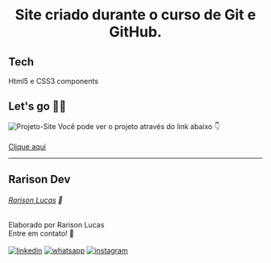 <h1 align="center" dir="auto">
Site criado durante o curso de Git e GitHub.
</h1>

## Tech
Html5 e CSS3 components

## Let's go 👨‍💻
![Projeto-Site](https://user-images.githubusercontent.com/83453859/180615796-cdfed7fa-4bd3-46a3-bae2-c4efeffa4f3d.JPG)
Você pode ver o projeto através do link abaixo 👇 <br><br>
[Clique aqui](https://rarisondev.github.io/Projeto-Site)

---

## Rarison Dev

###### [Rarison Lucas](https://exemplo.com/) 🚀
Elaborado por Rarison Lucas <br>
Entre em contato! 👋 <br>
<br>
[![linkedin]( https://img.shields.io/badge/LinkedIn-0077B5?style=for-the-badge&logo=linkedin&logoColor=white)](https://www.linkedin.com/in/rarisonlucas/) [![whatsapp](https://img.shields.io/badge/WhatsApp-25D366?style=for-the-badge&logo=whatsapp&logoColor=white)](https://api.whatsapp.com/send?phone=5585981038201&text=Oi%2Cvim%20do%20GitHub!.) [![instagram](https://img.shields.io/badge/Instagram-E4405F?style=for-the-badge&logo=instagram&logoColor=white)](https://instagram.com/rarisonlucax)

